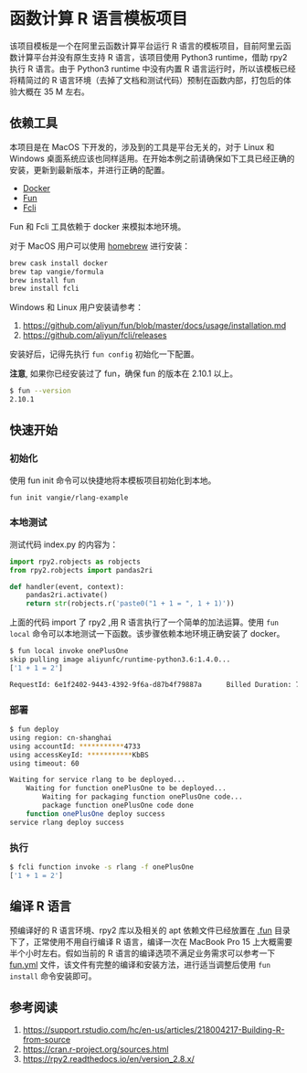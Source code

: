 # 函数计算 R 语言模板项目

该项目模板是一个在阿里云函数计算平台运行 R 语言的模板项目，目前阿里云函数计算平台并没有原生支持 R 语言，该项目使用 Python3  runtime，借助 rpy2 执行 R 语言。由于 Python3 runtime 中没有内置 R 语言运行时，所以该模板已经将精简过的 R 语言环境（去掉了文档和测试代码）预制在函数内部，打包后的体验大概在 35 M 左右。

## 依赖工具

本项目是在 MacOS 下开发的，涉及到的工具是平台无关的，对于 Linux 和 Windows 桌面系统应该也同样适用。在开始本例之前请确保如下工具已经正确的安装，更新到最新版本，并进行正确的配置。

* [Docker](https://www.docker.com/)
* [Fun](https://github.com/aliyun/fun)
* [Fcli](https://github.com/aliyun/fcli)

Fun 和 Fcli 工具依赖于 docker 来模拟本地环境。

对于 MacOS 用户可以使用 [homebrew](https://brew.sh/) 进行安装：

```bash
brew cask install docker
brew tap vangie/formula
brew install fun
brew install fcli
```

Windows 和 Linux 用户安装请参考：

1. https://github.com/aliyun/fun/blob/master/docs/usage/installation.md
2. https://github.com/aliyun/fcli/releases

安装好后，记得先执行 `fun config` 初始化一下配置。

**注意**, 如果你已经安装过了 fun，确保 fun 的版本在 2.10.1 以上。

```bash
$ fun --version
2.10.1
```

## 快速开始

### 初始化

使用 fun init 命令可以快捷地将本模板项目初始化到本地。

```bash
fun init vangie/rlang-example
```

### 本地测试

测试代码 index.py 的内容为：

```python
import rpy2.robjects as robjects
from rpy2.robjects import pandas2ri

def handler(event, context):  
    pandas2ri.activate()
    return str(robjects.r('paste0("1 + 1 = ", 1 + 1)'))
```

上面的代码 import 了 rpy2 ,用 R 语言执行了一个简单的加法运算。使用 `fun local` 命令可以本地测试一下函数。该步骤依赖本地环境正确安装了 docker。

```bash
$ fun local invoke onePlusOne
skip pulling image aliyunfc/runtime-python3.6:1.4.0...
['1 + 1 = 2']

RequestId: 6e1f2402-9443-4392-9f6a-d87b4f79887a 	 Billed Duration: 7543 ms 	 Memory Size: 1998 MB 	 Max Memory Used: 123 MB
```

### 部署

```bash
$ fun deploy
using region: cn-shanghai
using accountId: ***********4733
using accessKeyId: ***********KbBS
using timeout: 60

Waiting for service rlang to be deployed...
	Waiting for function onePlusOne to be deployed...
		Waiting for packaging function onePlusOne code...
		package function onePlusOne code done
	function onePlusOne deploy success
service rlang deploy success
```

### 执行

```bash
$ fcli function invoke -s rlang -f onePlusOne
['1 + 1 = 2']
```

## 编译 R 语言

预编译好的 R 语言环境、rpy2 库以及相关的 apt 依赖文件已经放置在 [.fun](https://github.com/vangie/rlang-example/tree/master/%7B%7BprojectName%7D%7D/.fun) 目录下了，正常使用不用自行编译 R 语言，编译一次在 MacBook Pro 15 上大概需要半个小时左右。假如当前的 R 语言的编译选项不满足业务需求可以参考一下 [fun.yml](https://github.com/vangie/rlang-example/blob/master/%7B%7BprojectName%7D%7D/fun.yml) 文件，该文件有完整的编译和安装方法，进行适当调整后使用 `fun install` 命令安装即可。

## 参考阅读

1. https://support.rstudio.com/hc/en-us/articles/218004217-Building-R-from-source
2. https://cran.r-project.org/sources.html
3. https://rpy2.readthedocs.io/en/version_2.8.x/